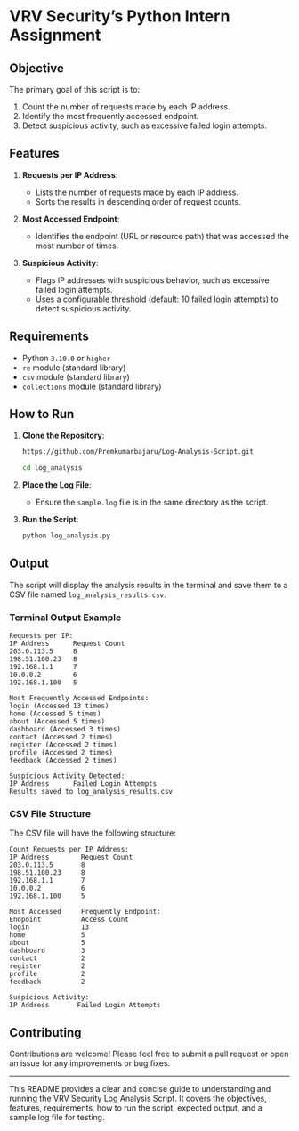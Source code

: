 # VRV Security’s Python Intern Assignment

## Objective

The primary goal of this script is to:
1. Count the number of requests made by each IP address.
2. Identify the most frequently accessed endpoint.
3. Detect suspicious activity, such as excessive failed login attempts.

## Features

1. **Requests per IP Address**:
   - Lists the number of requests made by each IP address.
   - Sorts the results in descending order of request counts.

2. **Most Accessed Endpoint**:
   - Identifies the endpoint (URL or resource path) that was accessed the most number of times.

3. **Suspicious Activity**:
   - Flags IP addresses with suspicious behavior, such as excessive failed login attempts.
   - Uses a configurable threshold (default: 10 failed login attempts) to detect suspicious activity.

## Requirements

- Python `3.10.0` or `higher`
- `re` module (standard library)
- `csv` module (standard library)
- `collections` module (standard library)

## How to Run

1. **Clone the Repository**:
   ```bash
   https://github.com/Premkumarbajaru/Log-Analysis-Script.git
   
   cd log_analysis
   ```

2. **Place the Log File**:
   - Ensure the `sample.log` file is in the same directory as the script.

3. **Run the Script**:
   ```bash
   python log_analysis.py
   ```

## Output

The script will display the analysis results in the terminal and save them to a CSV file named `log_analysis_results.csv`.

### Terminal Output Example

```plaintext
Requests per IP:
IP Address      Request Count
203.0.113.5     8
198.51.100.23   8
192.168.1.1     7
10.0.0.2        6
192.168.1.100   5

Most Frequently Accessed Endpoints:
login (Accessed 13 times)
home (Accessed 5 times)
about (Accessed 5 times)
dashboard (Accessed 3 times)
contact (Accessed 2 times)
register (Accessed 2 times)
profile (Accessed 2 times)
feedback (Accessed 2 times)

Suspicious Activity Detected:
IP Address      Failed Login Attempts
Results saved to log_analysis_results.csv
```

### CSV File Structure

The CSV file will have the following structure:

```plaintext
Count Requests per IP Address:
IP Address        Request Count
203.0.113.5       8
198.51.100.23     8
192.168.1.1       7
10.0.0.2          6
192.168.1.100     5
```

```plaintext
Most Accessed     Frequently Endpoint:
Endpoint          Access Count
login             13
home              5
about             5
dashboard         3
contact           2
register          2
profile           2
feedback          2
```

```plaintext
Suspicious Activity:
IP Address       Failed Login Attempts
```

## Contributing

Contributions are welcome! Please feel free to submit a pull request or open an issue for any improvements or bug fixes.

---

This README provides a clear and concise guide to understanding and running the VRV Security Log Analysis Script. It covers the objectives, features, requirements, how to run the script, expected output, and a sample log file for testing.
